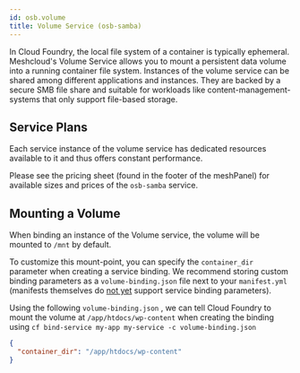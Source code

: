 ```yaml
---
id: osb.volume
title: Volume Service (osb-samba)
---
```


In Cloud Foundry, the local file system of a container is typically ephemeral. Meshcloud's Volume Service allows you to mount a persistent data volume into a running container file system. Instances of the volume service can be shared among different applications and instances. They are backed by a secure SMB file share and suitable for workloads like content-management-systems that only support file-based storage.

## Service Plans

Each service instance of the volume service has dedicated resources available to it and thus offers constant performance.

Please see the pricing sheet (found in the footer of the meshPanel) for available sizes and prices of the `osb-samba` service.

## Mounting a Volume

When binding an instance of the Volume service, the volume will be mounted to `/mnt` by default.

To customize this mount-point, you can specify the `container_dir` parameter when creating a service binding. We recommend storing custom binding parameters as a `volume-binding.json` file next to your `manifest.yml` \(manifests themselves do [not yet](https://github.com/cloudfoundry/cli/issues/1173) support service binding parameters\).

Using the following `volume-binding.json` , we can tell Cloud Foundry to mount the volume at `/app/htdocs/wp-content` when creating the binding using `cf bind-service my-app my-service -c volume-binding.json`

```json
{
  "container_dir": "/app/htdocs/wp-content"
}
```